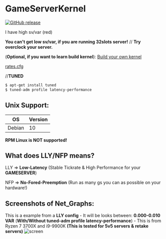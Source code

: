 # GameServerKernel
[![GitHub release](https://img.shields.io/github/release/Naereen/StrapDown.js.svg)](https://GitHub.com/MikkelDK/GameServerKernel/releases/)

I have high sv/var (red)

**You can't get low sv/var, if you are running 32slots server!** // **Try overclock your server.**

(**Optional, if you want to learn build kernel**): [Build your own kernel](https://forums.alliedmods.net/showpost.php?p=2678711)

[rates.cfg](https://raw.githubusercontent.com/MikkelDK/GameServerKernel/master/rates.cfg)

//**TUNED**
```sh
$ apt-get install tuned
$ tuned-adm profile latency-performance
```

## Unix Support:
| OS | Version |
| ------ | ------ |
| Debian | 10 | **Recommended OS**

**RPM Linux is NOT supported!**

## What does LLY/NFP means?
LLY => **Low-Latency** (Stable Tickrate & High Performance for your **GAMESERVER**)

NFP => **No-Fored-Preemption** (Run as many gs you can as possible on your hardware!)

## Screenshots of Net_Graphs:
This is a example from a **LLY config** - It will be looks between: **0.000-0.010 VAR** (**With/Without tuned-adm profile latency-performance**) - This is from Ryzen 7 3700X and i9-9900K **(This is tested for 5v5 servers & retake servers)**
![screen](https://i.gyazo.com/c1d31dcfad0f616b7c66df09693a94c7.jpg)
